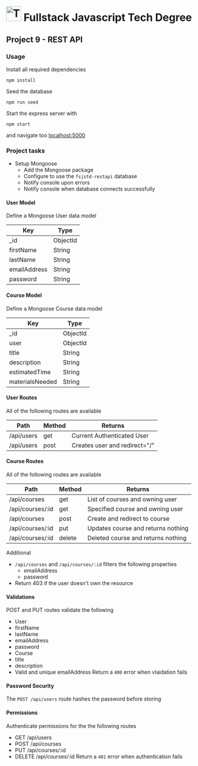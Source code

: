 # <img src="https://i.ibb.co/6FWgBTN/logo.jpg" height="40" alt="Treehouse Logo"> Fullstack Javascript Tech Degree
## Project 9 - REST API

### Usage
Install all required dependencies
```
npm install
```
Seed the database
```
npm run seed
```
Start the express server with
```
npm start
```
and navigate too [localhost:5000](localhost:5000)

### Project tasks
* Setup Mongoose
    - Add the Mongoose package
    - Configure to use the `fsjstd-restapi` database
    - Notify console upon errors
    - Notify console when database connects successfully
#### User Model
Define a Mongoose User data model

| Key           | Type     |
|---------------|----------|
| _id           | ObjectId |
| firstName     | String   |
| lastName      | String   |
| emailAddress  | String   |
| password      | String   |

#### Course Model
Define a Mongoose Course data model

| Key             | Type     |
|-----------------|----------|
| _id             | ObjectId |
| user            | ObjectId |
| title           | String   |
| description     | String   |
| estimatedTime   | String   |
| materialsNeeded | String   |

#### User Routes
All of the following routes are available

| Path        | Method | Returns                        |
|-------------|--------|--------------------------------|
| /api/users  | get    | Current Authenticated User     |
| /api/users  | post   | Creates user and redirect="/"  |

#### Course Routes
All of the following routes are available

| Path              | Method | Returns                            |
|-------------------|--------|------------------------------------|
| /api/courses      | get    | List of courses and owning user    |
| /api/courses/:id  | get    | Specified course and owning user   |
| /api/courses      | post   | Create and redirect to course      |
| /api/courses/:id  | put    | Updates course and returns nothing |
| /api/courses/:id  | delete | Deleted course and returns nothing |

Additional
+ `/api/courses` and `/api/courses/:id` filters the following properties
    - emailAddress
    - password
+ Return 403 if the user doesn't own the resource

#### Validations
POST and PUT routes validate the following
- User
- firstName
- lastName
- emailAddress
- password
- Course
- title
- description
- Valid and unique emailAddress
Return a `400` error when vlaidation fails

#### Password Security
The `POST /api/users` route hashes the password before storing

#### Permissions
Authenticate permissions for the the following routes
- GET /api/users
- POST /api/courses
- PUT /api/courses/:id
- DELETE /api/courses/:id
Return a `401` error when authentication fails